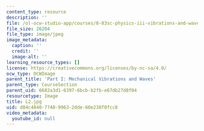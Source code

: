 ```yaml
---
content_type: resource
description: ''
file: /ol-ocw-studio-app/courses/8-03sc-physics-iii-vibrations-and-waves-fall-2016/d84c4840774099632dde60e238f0fcc8_L2.jpg
file_size: 26204
file_type: image/jpeg
image_metadata:
  caption: ''
  credit: ''
  image-alt: ''
learning_resource_types: []
license: https://creativecommons.org/licenses/by-nc-sa/4.0/
ocw_type: OCWImage
parent_title: 'Part I: Mechanical Vibrations and Waves'
parent_type: CourseSection
parent_uid: 6682a3d1-6397-6bcb-b2fb-e67db27d8f04
resourcetype: Image
title: L2.jpg
uid: d84c4840-7740-9963-2dde-60e238f0fcc8
video_metadata:
  youtube_id: null
---
```

